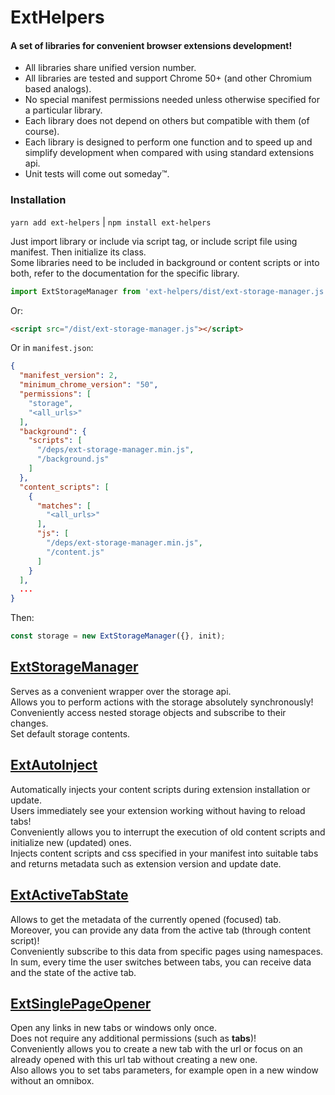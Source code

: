 # ExtHelpers

#### A set of libraries for convenient browser extensions development!

- All libraries share unified version number.
- All libraries are tested and support Chrome 50+ (and other Chromium based analogs).
- No special manifest permissions needed unless otherwise specified for a particular library.
- Each library does not depend on others but compatible with them (of course).
- Each library is designed to perform one function and to speed up and simplify development when compared with using standard extensions api.
- Unit tests will come out someday™.

### Installation

`yarn add ext-helpers` | `npm install ext-helpers`

Just import library or include via script tag, or include script file using manifest. Then initialize its class.\
Some libraries need to be included in background or content scripts or into both, refer to the documentation for the specific library.

```js
import ExtStorageManager from 'ext-helpers/dist/ext-storage-manager.js';
```

Or:

```html
<script src="/dist/ext-storage-manager.js"></script>
```

Or in `manifest.json`:

```json
{
  "manifest_version": 2,
  "minimum_chrome_version": "50",
  "permissions": [
    "storage",
    "<all_urls>"
  ],
  "background": {
    "scripts": [
      "/deps/ext-storage-manager.min.js",
      "/background.js"
    ]
  },
  "content_scripts": [
    {
      "matches": [
        "<all_urls>"
      ],
      "js": [
        "/deps/ext-storage-manager.min.js",
        "/content.js"
      ]
    }
  ],
  ...
}
```

Then:

```js
const storage = new ExtStorageManager({}, init);
```

## [ExtStorageManager](docs/ext-storage-manager.md)

Serves as a convenient wrapper over the storage api.\
Allows you to perform actions with the storage absolutely synchronously!\
Conveniently access nested storage objects and subscribe to their changes.\
Set default storage contents.

## [ExtAutoInject](docs/ext-auto-inject.md)

Automatically injects your content scripts during extension installation or update.\
Users immediately see your extension working without having to reload tabs!\
Conveniently allows you to interrupt the execution of old content scripts and initialize new (updated) ones.\
Injects content scripts and css specified in your manifest into suitable tabs and returns metadata such as extension version and update date.

## [ExtActiveTabState](docs/ext-active-tab-state.md)

Allows to get the metadata of the currently opened (focused) tab.\
Moreover, you can provide any data from the active tab (through content script)!\
Conveniently subscribe to this data from specific pages using namespaces.\
In sum, every time the user switches between tabs, you can receive data and the state of the active tab.

## [ExtSinglePageOpener](docs/ext-single-page-opener.md)

Open any links in new tabs or windows only once.\
Does not require any additional permissions (such as **tabs**)!\
Conveniently allows you to create a new tab with the url or focus on an already opened with this url tab without creating a new one.\
Also allows you to set tabs parameters, for example open in a new window without an omnibox.
